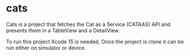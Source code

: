 # cats

Cats is a project that fetches the Cat as a Service (CATAAS) API and presents them in a TableView and a DetailView.

To run this project Xcode 15 is needed, Once the project is clone it can be run either on simulator or device.
